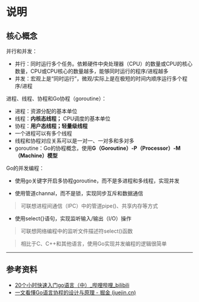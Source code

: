 # 说明

## 核心概念

并行和并发：

- 并行：同时运行多个任务。依赖硬件中央处理器（CPU）的数量或CPU的核心数量，CPU或CPU核心的数量越多，能够同时运行的程序/进程越多
- 并发：宏观上是“同时运行”，微观/实际上是在极短的时间内顺序运行多个程序/进程

进程、线程、协程和Go协程（goroutine）：

- 进程：资源分配的基本单位
- 线程：**内核态线程；** CPU调度的基本单位
- 协程：**用户态线程；轻量级线程**
- 一个进程可以有多个线程
- 线程和协程对应关系可以是一对一、一对多和多对多
- goroutine：Go的协程概念，使用**G（Goroutine）-P（Processor）-M（Machine）模型**

Go的并发编程：

- 使用go关键字开启多协程goroutine，而不是多进程和多线程，实现并发

- 使用管道channal，而不是锁，实现同步互斥和数据通信

> 可联想进程间通信（IPC）中的管道pipe()、共享内存等方式

- 使用select{}语句，实现监听输入/输出（I/O）操作

> 可联想网络编程中的监听文件描述符select()函数

> 相比于C、C++和其他语言，使用Go实现并发编程的逻辑很简单

---

## 参考资料

- [20个小时快速入门go语言（中）_哔哩哔哩_bilibili](https://www.bilibili.com/video/BV1UW411x7Ve/?spm_id_from=333.337.search-card.all.click)
- [一文看懂Go语言协程的设计与原理 - 掘金 (juejin.cn)](https://juejin.cn/post/7044741465930465311)
